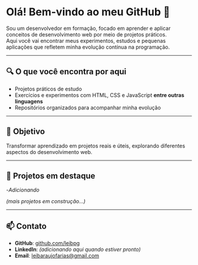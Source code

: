 # Olá! Bem-vindo ao meu GitHub 👋

Sou um desenvolvedor em formação, focado em aprender e aplicar conceitos de desenvolvimento web por meio de projetos práticos.  
Aqui você vai encontrar meus experimentos, estudos e pequenas aplicações que refletem minha evolução contínua na programação.

---

## 🔍 O que você encontra por aqui
- Projetos práticos de estudo
- Exercícios e experimentos com HTML, CSS e JavaScript **entre outras linguagens**
- Repositórios organizados para acompanhar minha evolução

---

## 🎯 Objetivo
Transformar aprendizado em projetos reais e úteis, explorando diferentes aspectos do desenvolvimento web.

---

## 📂 Projetos em destaque
-*Adicionando* 


*(mais projetos em construção...)*

---

## 📫 Contato
- **GitHub**: [github.com/leibpg](https://github.com/leib-pg)  
- **LinkedIn**: *(adicionando aqui quando estiver pronto)*
- **Email**: leibaraujofarias@gmail.com
